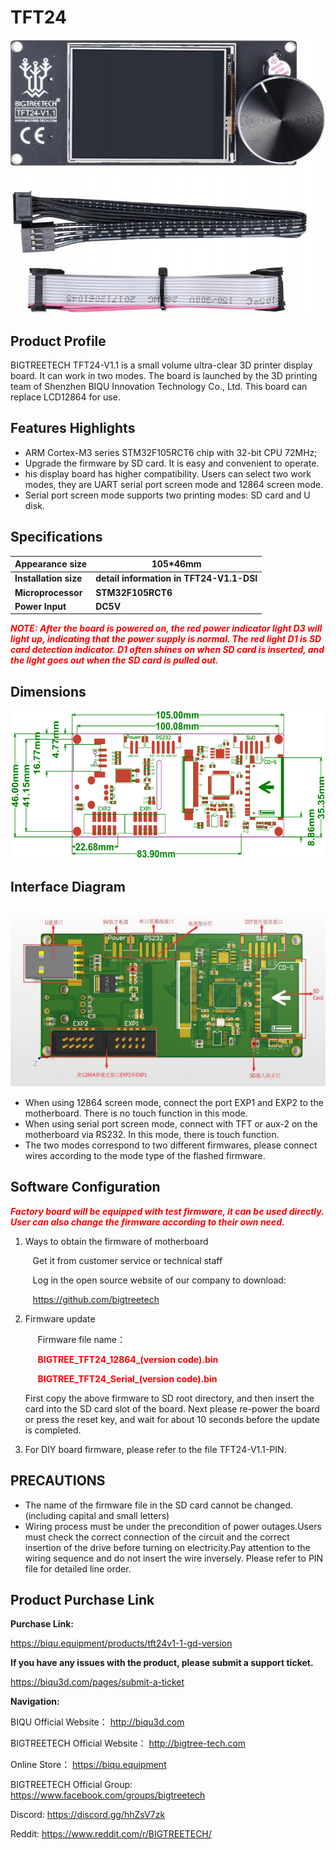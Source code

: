 # TFT24

<img src=img/TFT24/TFT24_Title.png width="600" />

## **Product Profile**

BIGTREETECH TFT24-V1.1 is a small volume ultra-clear 3D printer display board. It can work in two modes. The board is launched by the 3D printing team of Shenzhen BIQU Innovation Technology Co., Ltd. This board can replace LCD12864 for use.

## **Features Highlights**

- ARM Cortex-M3 series STM32F105RCT6 chip with 32-bit CPU 72MHz;
- Upgrade the firmware by SD card. It is easy and convenient to operate.
- his display board has higher compatibility. Users can select two work modes, they are UART serial port screen mode and 12864 screen mode.
- Serial port screen mode supports two printing modes: SD card and U disk.

## **Specifications**

| **Appearance size**   | **105*46mm**                             |
| --------------------- | ---------------------------------------- |
| **Installation size** | **detail information in TFT24-V1.1-DSI** |
| **Microprocessor**    | **STM32F105RCT6**                        |
| **Power Input**       | **DC5V**                                 |

<font  color="red">***NOTE: After the board is powered on, the red power indicator light D3 will light up, indicating that the power supply is normal. The red light D1 is SD 
card detection indicator. D1 often shines on when SD card is inserted, and the light goes out when the SD card is pulled out.***</font>

## **Dimensions**

<img src=img/TFT24/TFT24_Diagram.png width="600" />

## **Interface Diagram**

<img src=img/TFT24/TFT24_Interface.png width="600" />

- When using 12864 screen mode, connect the port EXP1 and EXP2 to the motherboard. There is no touch function in this mode.
- When using serial port screen mode, connect with TFT or aux-2 on the motherboard via RS232. In this mode, there is touch function.
- The two modes correspond to two different firmwares, please connect wires according to the mode type of the flashed firmware.

## **Software Configuration**

<font  color="red">***Factory board will be equipped with test firmware, it can be used directly. User can also change the firmware according to their own need.***</font>

1. Ways to obtain the firmware of motherboard

   ​	&nbsp;&nbsp;Get it from customer service or technical staff

   ​	&nbsp;&nbsp;Log in the open source website of our company to download: 

   ​	&nbsp;&nbsp;https://github.com/bigtreetech

2. Firmware update

   &nbsp;&nbsp;&nbsp;&nbsp;&nbsp;Firmware file name：

   &nbsp;&nbsp;&nbsp;&nbsp;&nbsp;<font  color="red">**BIGTREE_TFT24_12864_(version code).bin**</font>

   &nbsp;&nbsp;&nbsp;&nbsp;&nbsp;<font  color="red">**BIGTREE_TFT24_Serial_(version code).bin**</font>

   <p>First copy the above firmware to SD root directory, and then insert the card into the SD card slot of the board. Next please re-power the board or press the reset key, and wait for about 10 seconds before the update is completed. </p>

3. For DIY board firmware, please refer to the file TFT24-V1.1-PIN.


## **PRECAUTIONS**

- The name of the firmware file in the SD card cannot be changed. (including capital and small letters)
- Wiring process must be under the precondition of power outages.Users must check the correct connection of the circuit and the correct insertion of the drive before turning on electricity.Pay attention to the wiring sequence and do not insert the wire inversely. Please refer to PIN file for detailed line order.



## Product Purchase Link

**Purchase Link:**

https://biqu.equipment/products/tft24v1-1-gd-version



**If you have any issues with the product, please submit a support ticket.**

https://biqu3d.com/pages/submit-a-ticket



**Navigation:**

BIQU Official Website：                            				http://biqu3d.com

BIGTREETECH Official Website：            				 http://bigtree-tech.com

Online Store：                                           				 https://biqu.equipment

BIGTREETECH Official Group: 								  https://www.facebook.com/groups/bigtreetech

Discord: 																	   https://discord.gg/hhZsV7zk

Reddit:																		  https://www.reddit.com/r/BIGTREETECH/
